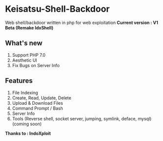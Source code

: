 # Keisatsu-Shell-Backdoor
Web shell/backdoor written in php for web exploitation
**Current version : V1 Beta (Remake IdxShell)**

What's new
--------------

 1. Support PHP 7.0
 2. Aesthetic UI
 3. Fix Bugs on Server Info

Features
--------

 1. File Indexing
 2. Create, Read, Update, Delete
 3. Upload & Download Files
 4. Command Prompt / Bash
 5. Server Info
 6. Tools (Reverse shell, socket server, jumping, symlink, deface, mysql) (coming soon)

**Thanks to : IndoXploit**
